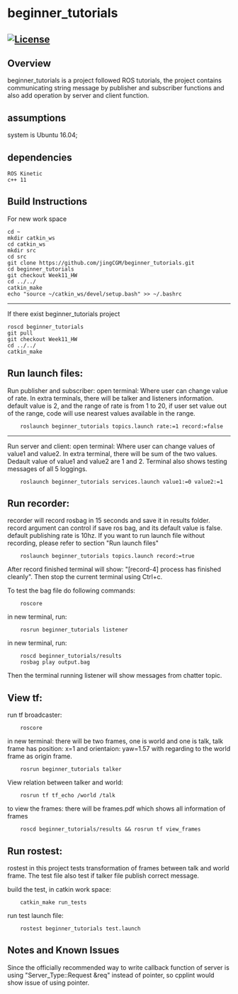 # beginner_tutorials
[![License](https://img.shields.io/badge/License-BSD%203--Clause-blue.svg)](https://opensource.org/licenses/BSD-3-Clause)
---
## Overview
beginner_tutorials is a project followed ROS tutorials, the project contains communicating string message by publisher and subscriber functions and also add operation by server and client function.

## assumptions
system is Ubuntu 16.04;

## dependencies
```
ROS Kinetic
c++ 11
```

## Build Instructions
For new work space
```
cd ~
mkdir catkin_ws
cd catkin_ws
mkdir src
cd src
git clone https://github.com/jingCGM/beginner_tutorials.git
cd beginner_tutorials
git checkout Week11_HW
cd ../../
catkin_make
echo "source ~/catkin_ws/devel/setup.bash" >> ~/.bashrc
```
---
If there exist beginner_tutorials project
```
roscd beginner_tutorials
git pull
git checkout Week11_HW
cd ../../
catkin_make
```

## Run launch files:
Run publisher and subscriber: open terminal: Where user can change value of rate. In extra terminals, there will be talker and listeners information. default value is 2, and the range of rate is from 1 to 20, if user set value out of the range, code will use nearest values available in the range. 
```
	roslaunch beginner_tutorials topics.launch rate:=1 record:=false
```

---
Run server and client: open terminal: Where user can change values of value1 and value2. In extra terminal, there will be sum of the two values. Dedault value of value1 and value2 are 1 and 2. Terminal also shows testing messages of all 5 loggings.
```
	roslaunch beginner_tutorials services.launch value1:=0 value2:=1
```


## Run recorder:
recorder will record rosbag in 15 seconds and save it in results folder. record argument can control if save ros bag, and its default value is false. default publishing rate is 10hz. If you want to run launch file without recording, please refer to section "Run launch files"
```
	roslaunch beginner_tutorials topics.launch record:=true
```

After record finished terminal will show: "[record-4] process has finished cleanly". Then stop the current terminal using Ctrl+c.

To test the bag file do following commands:
```
	roscore
```
in new terminal, run:
```
	rosrun beginner_tutorials listener
```
in new terminal, run:
```
	roscd beginner_tutorials/results
	rosbag play output.bag
```
Then the terminal running listener will show messages from chatter topic.

## View tf:
run tf broadcaster:
```
	roscore
```

in new terminal: there will be two frames, one is world and one is talk, talk frame has position: x=1 and orientaion: yaw=1.57 with regarding to the world frame as origin frame.
```
	rosrun beginner_tutorials talker
```

View relation between talker and world:
```
	rosrun tf tf_echo /world /talk
```

to view the frames: there will be frames.pdf which shows all information of frames
```
	roscd beginner_tutorials/results && rosrun tf view_frames
```

## Run rostest:
rostest in this project tests transformation of frames between talk and world frame. The test file also test if talker file publish correct message.

build the test, in catkin work space:
```
	catkin_make run_tests
```

run test launch file:
```
	rostest beginner_tutorials test.launch
```

## Notes and Known Issues
Since the officially recommended way to write callback function of server is using "Server_Type::Request  &req" instead of pointer, so cpplint would show issue of using pointer.

